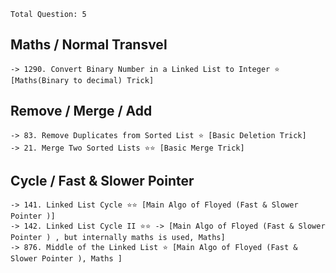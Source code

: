 
`Total Question: 5`

## Maths / Normal Transvel
```
-> 1290. Convert Binary Number in a Linked List to Integer ⭐ [Maths(Binary to decimal) Trick]
``` 


## Remove / Merge / Add 
```
-> 83. Remove Duplicates from Sorted List ⭐ [Basic Deletion Trick]
-> 21. Merge Two Sorted Lists ⭐⭐ [Basic Merge Trick]
```


## Cycle / Fast & Slower Pointer 
```
-> 141. Linked List Cycle ⭐⭐ [Main Algo of Floyed (Fast & Slower Pointer )]
-> 142. Linked List Cycle II ⭐⭐ -> [Main Algo of Floyed (Fast & Slower Pointer ) , but internally maths is used, Maths]
-> 876. Middle of the Linked List ⭐ [Main Algo of Floyed (Fast & Slower Pointer ), Maths ]
```
